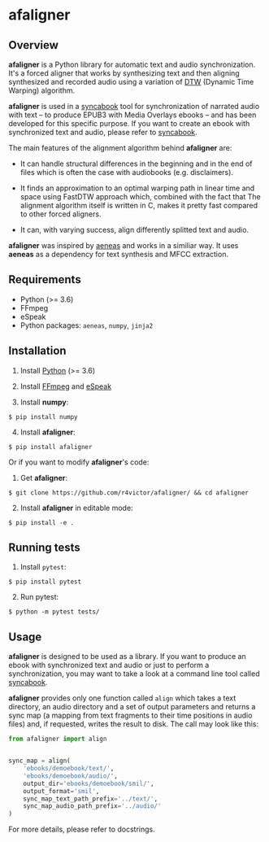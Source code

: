 # afaligner

## Overview

<b>afaligner</b> is a Python library for automatic text and audio synchronization. It's a forced aligner that works by synthesizing text and then aligning synthesized and recorded audio using a variation of [DTW](https://en.wikipedia.org/wiki/Dynamic_time_warping) (Dynamic Time Warping) algorithm.

<b>afaligner</b> is used in a [syncabook](https://github.com/r4victor/syncabook) tool for synchronization of narrated audio with text – to produce EPUB3 with Media Overlays ebooks – and has been developed for this specific purpose. If you want to create an ebook with synchronized text and audio, please refer to [syncabook](https://github.com/r4victor/syncabook).

The main features of the alignment algorithm behind <b>afaligner</b> are:

* It can handle structural differences in the beginning and in the end of files which is often the case with audiobooks (e.g. disclaimers).

* It finds an approximation to an optimal warping path in linear time and space using FastDTW approach which, combined with the fact that The alignment algorithm itself is written in C, makes it pretty fast compared to other forced aligners.

* It can, with varying success, align differently splitted text and audio. 

<b>afaligner</b> was inspired by [aeneas](https://github.com/readbeyond/aeneas) and works in a similiar way. It uses <b>aeneas</b> as a dependency for text synthesis and MFCC extraction.

## Requirements

* Python (>= 3.6)
* FFmpeg
* eSpeak
* Python packages: `aeneas`, `numpy`, `jinja2`

## Installation

1. Install [Python](https://www.python.org/) (>= 3.6)

2. Install [FFmpeg](https://www.ffmpeg.org/) and [eSpeak](http://espeak.sourceforge.net/)

3. Install <b>numpy</b>:
```
$ pip install numpy
```

4. Install <b>afaligner</b>:
```
$ pip install afaligner
```

Or if you want to modify <b>afaligner</b>'s code:
1. Get <b>afaligner</b>:
```
$ git clone https://github.com/r4victor/afaligner/ && cd afaligner
```

2. Install <b>afaligner</b> in editable mode:
```
$ pip install -e .
```

## Running tests

1. Install `pytest`:

```
$ pip install pytest
```

2. Run pytest:

```
$ python -m pytest tests/
```

## Usage

<b>afaligner</b> is designed to be used as a library. If you want to produce an ebook with synchronized text and audio or just to perform a synchronization, you may want to take a look at a command line tool called [syncabook](https://github.com/r4victor/syncabook).

<b>afaligner</b> provides only one function called `align` which takes a text directory, an audio directory and a set of output parameters and returns a sync map (a mapping from text fragments to their time positions in audio files) and, if requested, writes the result to disk. The call may look like this:

```python
from afaligner import align


sync_map = align(
    'ebooks/demoebook/text/',
    'ebooks/demoebook/audio/',
    output_dir='ebooks/demoebook/smil/',
    output_format='smil',
    sync_map_text_path_prefix='../text/',
    sync_map_audio_path_prefix='../audio/'
)
```

For more details, please refer to docstrings.

